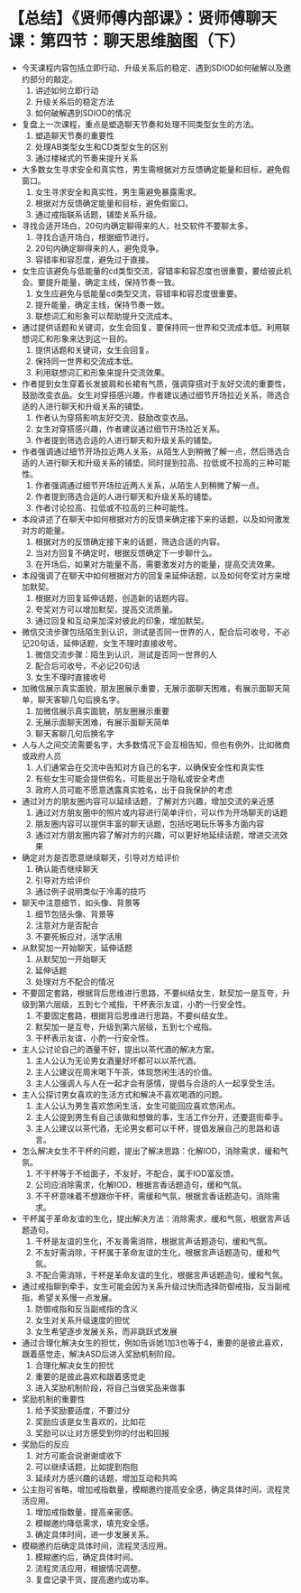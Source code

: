# 【总结】《贤师傅内部课》：贤师傅聊天课：第四节：聊天思维脑图（下）

-   今天课程内容包括立即行动、升级关系后的稳定、遇到SDIOD如何破解以及邀约部分的敲定。
    1.  讲述如何立即行动
    2.  升级关系后的稳定方法
    3.  如何破解遇到SDIOD的情况
-   复盘上一次课程，重点是塑造聊天节奏和处理不同类型女生的方法。
    1.  塑造聊天节奏的重要性
    2.  处理AB类型女生和CD类型女生的区别
    3.  通过楼梯式的节奏来提升关系
-   大多数女生寻求安全和真实性，男生需根据对方反馈确定能量和目标，避免假窗口。
    1.  女生寻求安全和真实性，男生需避免暴露需求。
    2.  根据对方反馈确定能量和目标，避免假窗口。
    3.  通过戒指联系话题，铺垫关系升级。
-   寻找合适开场白，20句内确定聊得来的人，社交软件不要聊太多。
    1.  寻找合适开场白，根据细节进行。
    2.  20句内确定聊得来的人，避免竞争。
    3.  容错率和容忍度，避免过于直接。
-   女生应该避免与低能量的cd类型交流，容错率和容忍度也很重要，要给彼此机会。要提升能量，确定主线，保持节奏一致。
    1.  女生应避免与低能量cd类型交流，容错率和容忍度很重要。
    2.  提升能量，确定主线，保持节奏一致。
    3.  联想词汇和形象可以帮助提升交流成本。
-   通过提供话题和关键词，女生会回复，要保持同一世界和交流成本低。利用联想词汇和形象来达到这一目的。
    1.  提供话题和关键词，女生会回复。
    2.  保持同一世界和交流成本低。
    3.  利用联想词汇和形象来提升交流效果。
-   作者提到女生穿着长发披肩和长裙有气质，强调穿搭对于友好交流的重要性，鼓励改变衣品。女生对穿搭感兴趣，作者建议通过细节开场拉近关系，筛选合适的人进行聊天和升级关系的铺垫。
    1.  作者认为穿搭影响友好交流，鼓励改变衣品。
    2.  女生对穿搭感兴趣，作者建议通过细节开场拉近关系。
    3.  作者提到筛选合适的人进行聊天和升级关系的铺垫。
-   作者强调通过细节开场拉近两人关系，从陌生人到稍微了解一点，然后筛选合适的人进行聊天和升级关系的铺垫。同时提到拉高、拉低或不拉高的三种可能性。
    1.  作者强调通过细节开场拉近两人关系，从陌生人到稍微了解一点。
    2.  作者提到筛选合适的人进行聊天和升级关系的铺垫。
    3.  作者讨论拉高、拉低或不拉高的三种可能性。
-   本段讲述了在聊天中如何根据对方的反馈来确定接下来的话题，以及如何激发对方的能量。
    1.  根据对方的反馈确定接下来的话题，筛选合适的内容。
    2.  当对方回复不确定时，根据反馈确定下一步聊什么。
    3.  在开场后，如果对方能量不高，需要激发对方的能量，提高交流效果。
-   本段强调了在聊天中如何根据对方的回复来延伸话题，以及如何夸奖对方来增加默契。
    1.  根据对方回复延伸话题，创造新的话题内容。
    2.  夸奖对方可以增加默契，提高交流质量。
    3.  通过回复和互动来加深对彼此的印象，增加默契。
-   微信交流步骤包括陌生到认识，测试是否同一世界的人，配合后可收号，不必记20句话，延伸话题，女生不理时直接收号。
    1.  微信交流步骤：陌生到认识，测试是否同一世界的人
    2.  配合后可收号，不必记20句话
    3.  女生不理时直接收号
-   加微信展示真实面貌，朋友圈展示重要，无展示面聊天困难，有展示面聊天简单，聊天客聊几句后换名字。
    1.  加微信展示真实面貌，朋友圈展示重要
    2.  无展示面聊天困难，有展示面聊天简单
    3.  聊天客聊几句后换名字
-   人与人之间交流需要名字，大多数情况下会互相告知，但也有例外，比如微商或政府人员
    1.  人们通常会在交流中告知对方自己的名字，以确保安全性和真实性
    2.  有些女生可能会提供假名，可能是出于隐私或安全考虑
    3.  政府人员可能不愿意透露真实姓名，出于自我保护的考虑
-   通过对方的朋友圈内容可以延续话题，了解对方兴趣，增加交流的亲近感
    1.  通过对方朋友圈中的照片或内容进行简单评价，可以作为开场聊天的话题
    2.  朋友圈内容可以提供丰富的聊天话题，包括吃喝玩乐等多方面内容
    3.  通过对方朋友圈内容了解对方的兴趣，可以更好地延续话题，增进交流效果
-   确定对方是否愿意继续聊天，引导对方给评价
    1.  确认能否继续聊天
    2.  引导对方给评价
    3.  通过例子说明类似于冷毒的技巧
-   聊天中注意细节，如头像、背景等
    1.  细节包括头像、背景等
    2.  注意对方是否配合
    3.  不要死板应对，活学活用
-   从默契加一开始聊天，延伸话题
    1.  从默契加一开始聊天
    2.  延伸话题
    3.  处理对方不配合的情况
-   不要固定套路，根据背后思维进行思路，不要纠结女生，默契加一是互夸，升级到第六层级，五到七个戒指，干杯表示友谊，小酌一行安全性。 
    1.  不要固定套路，根据背后思维进行思路，不要纠结女生。
    2.  默契加一是互夸，升级到第六层级，五到七个戒指。
    3.  干杯表示友谊，小酌一行安全性。
-   主人公讨论自己的酒量不好，提出以茶代酒的解决方案。
    1.  主人公认为无论男女酒量好坏都可以以茶代酒。
    2.  主人公建议在周末喝下午茶，体现悠闲生活的价值。
    3.  主人公强调人与人在一起才会有感情，提倡与合适的人一起享受生活。
-   主人公探讨男女喜欢的生活方式和解决不喜欢喝酒的问题。
    1.  主人公认为男生喜欢悠闲生活，女生可能回应喜欢悠闲点。
    2.  主人公提到男生有自己该做和想做的事，生活工作分开，还要逛街牵手。
    3.  主人公建议以茶代酒，无论男女都可以干杯，提倡发展自己的思路和语言。
-   怎么解决女生不干杯的问题，提出了解决思路：化解IOD，消除需求，缓和气氛。
    1.  不干杯等于不给面子，不友好，不配合，属于IOD富反馈。
    2.  公司应消除需求，化解IOD，根据言香话题造句，缓和气氛。
    3.  不干杯意味着不想跟你干杯，需缓和气氛，根据言香话题造句，消除需求。
-   干杯属于革命友谊的生化，提出解决方法：消除需求，缓和气氛，根据言声话题造句。
    1.  干杯是友谊的生化，不友善需消除，根据言声话题造句，缓和气氛。
    2.  不友好需消除，干杯属于革命友谊的生化，根据言声话题造句，缓和气氛。
    3.  不配合需消除，干杯是革命友谊的生化，根据言声话题造句，缓和气氛。
-   通过戒指聊到牵手，女生可能会因为关系升级过快而选择防御戒指，反当副戒指，希望关系慢一点发展。
    1.  防御戒指和反当副戒指的含义
    2.  女生对关系升级速度的担忧
    3.  女生希望逐步发展关系，而非跳跃式发展
-   通过合理化解决女生的担忧，例如告诉她1加3也等于4，重要的是彼此喜欢，跟着感觉走，解决ASD后进入奖励机制阶段。
    1.  合理化解决女生的担忧
    2.  重要的是彼此喜欢和跟着感觉走
    3.  进入奖励机制阶段，将自己当做奖品来做事
-   奖励机制的重要性
    1.  给予奖励要适度，不要过分
    2.  奖励应该是女生喜欢的，比如花
    3.  奖励可以让对方感受到你的付出和回报
-   奖励后的反应
    1.  对方可能会说谢谢或收下
    2.  可以继续话题，比如提到抱抱
    3.  延续对方感兴趣的话题，增加互动和共鸣
-   公主抱可省略，增加戒指数量，模糊邀约提高安全感，确定具体时间，流程灵活应用。
    1.  增加戒指数量，提高亲密感。
    2.  模糊邀约降低需求，填充安全感。
    3.  确定具体时间，进一步发展关系。
-   模糊邀约后确定具体时间，流程灵活应用。
    1.  模糊邀约后，确定具体时间。
    2.  流程灵活应用，根据情况调整。
    3.  复盘记录干货，提高邀约成功率。